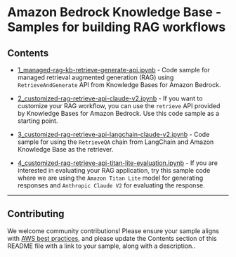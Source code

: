 # Amazon Bedrock Knowledge Base - Samples for building RAG workflows

## Contents

- [1_managed-rag-kb-retrieve-generate-api.ipynb](_!./1\_managed-rag-kb-retrieve-generate-api.ipynb) - Code sample for managed retrieval augmented generation (RAG) using `RetrieveAndGenerate` API from Knowledge Bases for Amazon Bedrock.

- [2_customized-rag-retrieve-api-claude-v2.ipynb](_!./2\_customized-rag-retrieve-api-claude-v2.ipynb) - If you want to customize your RAG workflow, you can use the `retrieve` API provided by Knowledge Bases for Amazon Bedrock. Use this code sample as a starting point.  

- [3_customized-rag-retrieve-api-langchain-claude-v2.ipynb](_!./3\_customized-rag-retrieve-api-langchain-claude-v2.ipynb) - Code sample for using the `RetrieveQA` chain from LangChain and Amazon Knowledge Base as the retriever.

- [4_customized-rag-retrieve-api-titan-lite-evaluation.ipynb](_!./4\_customized-rag-retrieve-api-titan-lite-evaluation.ipynb) - If you are interested in evaluating your RAG application, try this sample code where we are using the `Amazon Titan Lite` model for generating responses and `Anthropic Claude V2` for evaluating the response.  

***

## Contributing

We welcome community contributions! Please ensure your sample aligns with [AWS best practices](_!https://aws.amazon.com/architecture/well-architected/_), and please update the Contents section of this README file with a link to your sample, along with a description..